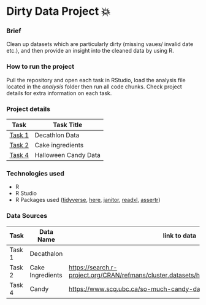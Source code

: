 # Dirty Data Project :collision:

### Brief
Clean up datasets which are particularly dirty (missing vaues/ invalid date etc.), and then provide an insight into the cleaned data by using R.

### How to run the project
Pull the repository and open each task in RStudio, load the analysis file located in the *analysis* folder then run all code chunks. Check project details for extra information on each task.

### Project details
|Task|Task Title
|-----|-----|
[Task 1](task_1/)|Decathlon Data
[Task 2](task_2/)|Cake ingredients
[Task 4](task_4/)|Halloween Candy Data

### Technologies used
- R
- R Studio
- R Packages used ([tidyverse](https://www.tidyverse.org/), [here](https://here.r-lib.org/), [janitor](https://www.rdocumentation.org/packages/janitor/versions/2.1.0), [readxl](https://readxl.tidyverse.org/), [assertr](https://cran.r-project.org/web/packages/assertr/vignettes/assertr.html))

### Data Sources
| Task  | Data Name | link to data|
|------|-----------|-------------|
Task 1| Decathalon
Task 2| Cake Ingredients|https://search.r-project.org/CRAN/refmans/cluster.datasets/html/cake.ingredients.1961.html
Task 4|Candy|https://www.scq.ubc.ca/so-much-candy-data-seriously/ 
